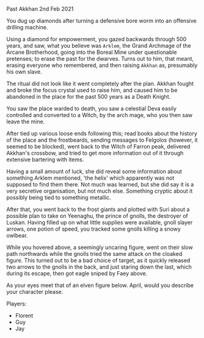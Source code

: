 Past Akkhan
2nd Feb 2021

You dug up diamonds after turning a defensive bore worm into an offensive drilling machine.

Using a diamond for empowerment, you gazed backwards through 500 years, and saw, what you believe was `Arklem`, the Grand Archmage of the Arcane Brotherhood, going into the Boreal Mine under questionable pretenses; to erase the past for the dwarves. Turns out to him, that meant, erasing everyone who remembered, and then raising `Akkhan` as, presumably his own slave.

The ritual did not look like it went completely after the plan. Akkhan fought and broke the focus crystal used to raise him, and caused him to be abandoned in the place for the past 500 years as a Death Knight.

You saw the place warded to death, you saw a celestial Deva easily controlled and converted to a Witch, by the arch mage, who you then saw leave the mine.

After tied up various loose ends following this; read books about the history of the place and the frostbeards, sending messages to Felgolos (however, it seemed to be blocked), went back to the Witch of Farron peak, delivered Akkhan's crossbow, and tried to get more information out of it through extensive bartering with items.

Having a small amount of luck, she did reveal some information about something Arklem mentioned, 'the helix' which apparently was not supposed to find them there. Not much was learned, but she did say it is a very secretive organisation, but not much else. Something cryptic about it possibly being tied to something metallic.

After that, you went back to the frost giants and plotted with Suri about a possible plan to take on Yeenaghu, the prince of gnolls, the destroyer of Luskan. Having filled up on what little supplies were available, gnoll slayer arrows, one potion of speed, you tracked some gnolls killing a snowy owlbear.

While you hovered above, a seemingly uncaring figure, went on their slow path northwards while the gnolls tried the same attack on the cloaked figure. This turned out to be a bad choice of target, as it quickly released two arrows to the gnolls in the back, and just staring down the last, which during its escape, then got eagle sniped by Faey above.

As your eyes meet that of an elven figure below. April, would you describe your character please.


Players:
- Florent
- Guy
- Jay
